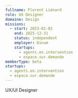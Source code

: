 ```yaml
---
fullname: Florent Liénard
role: UX Designer
domaine: Design
missions:
  - start: 2023-01-02
    end: 2025-12-31
    status: independent
    employer: Dinum
    startups:
      - agents.en.intervention
      - espace.sur.demande
memberType: beta
startups:
  - agents.en.intervention
  - espace.sur.demande
---
```

UX/UI Designer